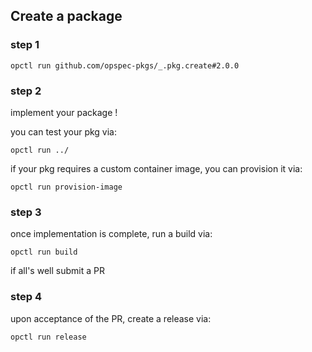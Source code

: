 ## Create a package

### step 1

```shell
opctl run github.com/opspec-pkgs/_.pkg.create#2.0.0
```

### step 2

implement your package !

you can test your pkg via:

```shell
opctl run ../
```

if your pkg requires a custom container image, you can provision it via:

```shell
opctl run provision-image
```

### step 3

once implementation is complete, run a build via:
```shell
opctl run build
```

if all's well submit a PR

### step 4

upon acceptance of the PR, create a release via:

```shell
opctl run release
```

